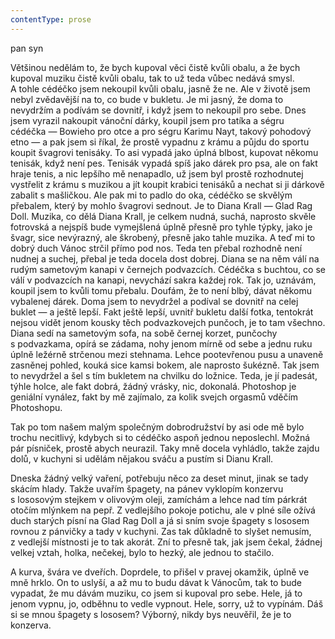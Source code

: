```yaml
---
contentType: prose
---
```


<section>

pan syn

Většinou nedělám to, že bych kupoval věci čistě kvůli obalu, a že bych kupoval muziku čistě kvůli obalu, tak to už teda vůbec nedává smysl. A tohle cédéčko jsem nekoupil kvůli obalu, jasně že ne. Ale v životě jsem nebyl zvědavější na to, co bude v bukletu. Je mi jasný, že doma to nevydržím a podívám se dovnitř, i když jsem to nekoupil pro sebe. Dnes jsem vyrazil nakoupit vánoční dárky, koupil jsem pro tatíka a ségru cédéčka — Bowieho pro otce a pro ségru Karimu Nayt, takový pohodový etno — a pak jsem si říkal, že prostě vypadnu z krámu a půjdu do sportu koupit švagrovi tenisáky. To asi vypadá jako úplná blbost, kupovat někomu tenisák, když není pes. Tenisák vypadá spíš jako dárek pro psa, ale on fakt hraje tenis, a nic lepšího mě nenapadlo, už jsem byl prostě rozhodnutej vystřelit z krámu s muzikou a jít koupit krabici tenisáků a nechat si ji dárkově zabalit s mašličkou. Ale pak mi to padlo do oka, cédéčko se skvělým přebalem, který by mohlo švagrovi sednout. Je to Diana Krall — Glad Rag Doll. Muzika, co dělá Diana Krall, je celkem nudná, suchá, naprosto skvěle fotrovská a nejspíš bude vymejšlená úplně přesně pro tyhle týpky, jako je švagr, sice nevýrazný, ale škrobený, přesně jako tahle muzika. A teď mi to dobrý duch Vánoc strčil přímo pod nos. Teda ten přebal rozhodně není nudnej a suchej, přebal je teda docela dost dobrej. Diana se na něm válí na rudým sametovým kanapi v černejch podvazcích. Cédéčka s buchtou, co se válí v podvazcích na kanapi, nevychází sakra každej rok. Tak jo, uznávám, koupil jsem to kvůli tomu přebalu. Doufám, že to není blbý, dávat někomu vybalenej dárek. Doma jsem to nevydržel a podíval se dovnitř na celej buklet — a ještě lepší. Fakt ještě lepší, uvnitř bukletu další fotka, tentokrát nejsou vidět jenom kousky těch podvazkovejch punčoch, je to tam všechno. Diana sedí na sametovým sofa, na sobě černej korzet, punčochy s podvazkama, opírá se zádama, nohy jenom mírně od sebe a jednu ruku úplně ležérně strčenou mezi stehnama. Lehce pootevřenou pusu a unaveně zasněnej pohled, kouká sice kamsi bokem, ale naprosto šukézně. Tak jsem to nevydržel a šel s tím bukletem na chvilku do ložnice. Teda, je jí padesát, týhle holce, ale fakt dobrá, žádný vrásky, nic, dokonalá. Photoshop je geniální vynález, fakt by mě zajímalo, za kolik svejch orgasmů vděčím Photoshopu.

Tak po tom našem malým společným dobrodružství by asi ode mě bylo trochu necitlivý, kdybych si to cédéčko aspoň jednou neposlechl. Možná pár písniček, prostě abych neurazil. Taky mně docela vyhládlo, takže zajdu dolů, v kuchyni si udělám nějakou sváču a pustím si Dianu Krall.

Dneska žádný velký vaření, potřebuju něco za deset minut, jinak se tady skácím hlady. Takže uvařím špagety, na pánev vyklopím konzervu s lososovým stejkem v olivovým oleji, zamíchám a lehce nad tím párkrát otočím mlýnkem na pepř. Z vedlejšího pokoje potichu, ale v plné síle ožívá duch starých písní na Glad Rag Doll a já si sním svoje špagety s lososem rovnou z pánvičky a tady v kuchyni. Zas tak důkladně to slyšet nemusím, z vedlejší místnosti je to tak akorát. Zní to přesně tak, jak jsem čekal, žádnej velkej vztah, holka, nečekej, bylo to hezký, ale jednou to stačilo.

A kurva, švára ve dveřích. Doprdele, to přišel v pravej okamžik, úplně ve mně hrklo. On to uslyší, a až mu to budu dávat k Vánocům, tak to bude vypadat, že mu dávám muziku, co jsem si kupoval pro sebe. Hele, já to jenom vypnu, jo, odběhnu to vedle vypnout. Hele, sorry, už to vypínám. Dáš si se mnou špagety s lososem? Výborný, nikdy bys neuvěřil, že je to konzerva.

</section>
